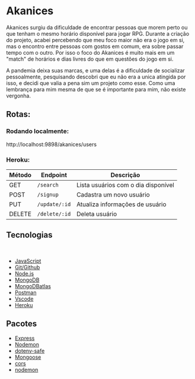 # Akanices
Akanices surgiu da dificuldade de encontrar pessoas que morem perto ou que tenham o mesmo horário disponível para jogar RPG. Durante a criação do projeto, acabei percebendo que meu foco maior não era o jogo em si, mas o encontro entre pessoas com gostos em comum, era sobre passar tempo com o outro. Por isso o foco do Akanices é muito mais em um "match" de horários e dias livres do que em questões do jogo em si.

A pandemia deixa suas marcas, e uma delas é a dificuldade de socializar pessoalmente, pesquisando descobri que eu não era a unica atingida por isso, e decidi que valia a pena sim um projeto como esse. Como uma lembrança para mim mesma de que se é importante para mim, não existe vergonha.


## Rotas:
### Rodando localmente:
http://localhost:9898/akanices/users
### Heroku:


| Método | Endpoint                | Descrição                            |
| ------ | ----------------------- | ------------------------------------ |
| GET    | `/search`               | Lista usuários com o dia disponível  |
| POST   | `/signup`               | Cadastra um novo usuário             |
| PUT    | `/update/:id`           | Atualiza informações de usuário      |
| DELETE | `/delete/:id`           | Deleta usuário                       |

## Tecnologias
<br>

- [JavaScript](https://www.javascript.com/)
- [Git/Github](https://github.com/)
- [Node.js](https://nodejs.org/en/)
- [MongoDB](https://www.mongodb.com/)
- [MongoDBatlas](https://www.mongodb.com/cloud/atlas)
- [Postman](https://www.postman.com/)
- [Vscode](https://code.visualstudio.com/)
- [Heroku](https://dashboard.heroku.com/apps)  

## Pacotes

- [Express](https://expressjs.com/pt-br/)
- [Nodemon](https://nodemon.io/)
- [dotenv-safe](https://www.npmjs.com/package/dotenv-safe)
- [Mongoose](https://mongoosejs.com/)
- [cors](https://www.npmjs.com/package/cors)
- [nodemon](https://www.npmjs.com/package/nodemon)

<br>